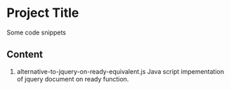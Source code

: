 # Project Title

Some code snippets

## Content
1. alternative-to-jquery-on-ready-equivalent.js
    Java script impementation of jquery document on ready function.



